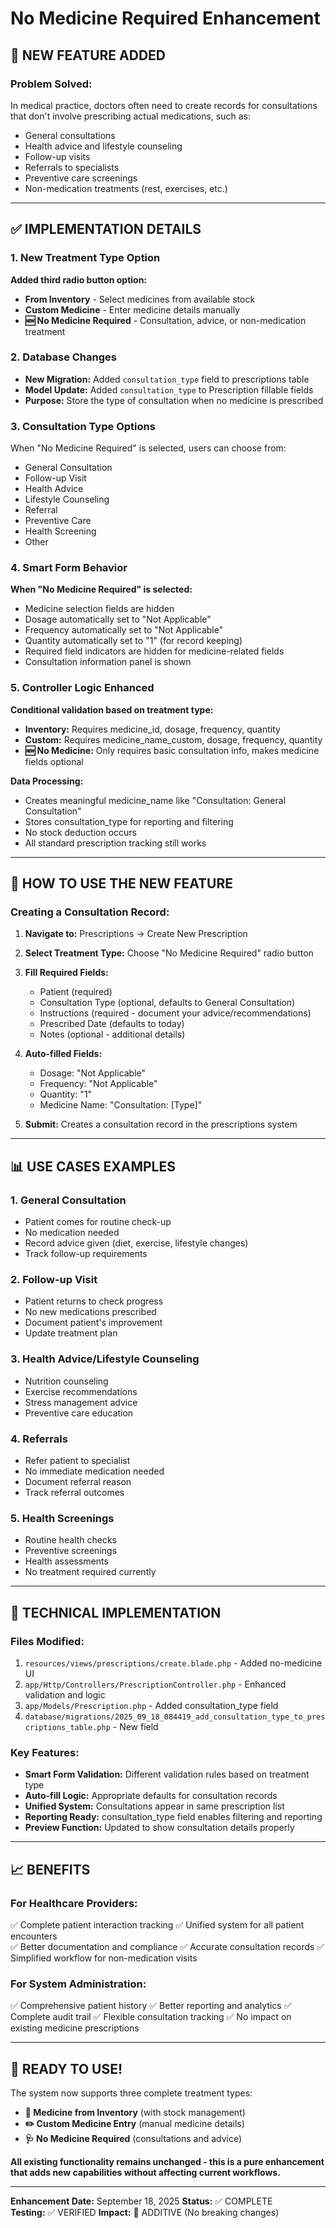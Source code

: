 # No Medicine Required Enhancement

## 🎯 **NEW FEATURE ADDED**

### **Problem Solved:**
In medical practice, doctors often need to create records for consultations that don't involve prescribing actual medications, such as:
- General consultations
- Health advice and lifestyle counseling  
- Follow-up visits
- Referrals to specialists
- Preventive care screenings
- Non-medication treatments (rest, exercises, etc.)

---

## ✅ **IMPLEMENTATION DETAILS**

### **1. New Treatment Type Option**
**Added third radio button option:**
- **From Inventory** - Select medicines from available stock
- **Custom Medicine** - Enter medicine details manually  
- **🆕 No Medicine Required** - Consultation, advice, or non-medication treatment

### **2. Database Changes**
- **New Migration:** Added `consultation_type` field to prescriptions table
- **Model Update:** Added `consultation_type` to Prescription fillable fields
- **Purpose:** Store the type of consultation when no medicine is prescribed

### **3. Consultation Type Options**
When "No Medicine Required" is selected, users can choose from:
- General Consultation
- Follow-up Visit
- Health Advice
- Lifestyle Counseling
- Referral
- Preventive Care
- Health Screening
- Other

### **4. Smart Form Behavior**
**When "No Medicine Required" is selected:**
- Medicine selection fields are hidden
- Dosage automatically set to "Not Applicable"
- Frequency automatically set to "Not Applicable" 
- Quantity automatically set to "1" (for record keeping)
- Required field indicators are hidden for medicine-related fields
- Consultation information panel is shown

### **5. Controller Logic Enhanced**
**Conditional validation based on treatment type:**
- **Inventory:** Requires medicine_id, dosage, frequency, quantity
- **Custom:** Requires medicine_name_custom, dosage, frequency, quantity
- **🆕 No Medicine:** Only requires basic consultation info, makes medicine fields optional

**Data Processing:**
- Creates meaningful medicine_name like "Consultation: General Consultation"
- Stores consultation_type for reporting and filtering
- No stock deduction occurs
- All standard prescription tracking still works

---

## 🎯 **HOW TO USE THE NEW FEATURE**

### **Creating a Consultation Record:**

1. **Navigate to:** Prescriptions → Create New Prescription

2. **Select Treatment Type:** Choose "No Medicine Required" radio button

3. **Fill Required Fields:**
   - Patient (required)
   - Consultation Type (optional, defaults to General Consultation)
   - Instructions (required - document your advice/recommendations)
   - Prescribed Date (defaults to today)
   - Notes (optional - additional details)

4. **Auto-filled Fields:**
   - Dosage: "Not Applicable"
   - Frequency: "Not Applicable"  
   - Quantity: "1"
   - Medicine Name: "Consultation: [Type]"

5. **Submit:** Creates a consultation record in the prescriptions system

---

## 📊 **USE CASES EXAMPLES**

### **1. General Consultation**
- Patient comes for routine check-up
- No medication needed
- Record advice given (diet, exercise, lifestyle changes)
- Track follow-up requirements

### **2. Follow-up Visit**  
- Patient returns to check progress
- No new medications prescribed
- Document patient's improvement
- Update treatment plan

### **3. Health Advice/Lifestyle Counseling**
- Nutrition counseling
- Exercise recommendations
- Stress management advice
- Preventive care education

### **4. Referrals**
- Refer patient to specialist
- No immediate medication needed
- Document referral reason
- Track referral outcomes

### **5. Health Screenings**
- Routine health checks
- Preventive screenings
- Health assessments
- No treatment required currently

---

## 🔧 **TECHNICAL IMPLEMENTATION**

### **Files Modified:**
1. `resources/views/prescriptions/create.blade.php` - Added no-medicine UI
2. `app/Http/Controllers/PrescriptionController.php` - Enhanced validation and logic
3. `app/Models/Prescription.php` - Added consultation_type field
4. `database/migrations/2025_09_18_084419_add_consultation_type_to_prescriptions_table.php` - New field

### **Key Features:**
- **Smart Form Validation:** Different validation rules based on treatment type
- **Auto-fill Logic:** Appropriate defaults for consultation records
- **Unified System:** Consultations appear in same prescription list
- **Reporting Ready:** consultation_type field enables filtering and reporting
- **Preview Function:** Updated to show consultation details properly

---

## 📈 **BENEFITS**

### **For Healthcare Providers:**
✅ Complete patient interaction tracking
✅ Unified system for all patient encounters  
✅ Better documentation and compliance
✅ Accurate consultation records
✅ Simplified workflow for non-medication visits

### **For System Administration:**
✅ Comprehensive patient history
✅ Better reporting and analytics
✅ Complete audit trail
✅ Flexible consultation tracking
✅ No impact on existing medicine prescriptions

---

## 🎉 **READY TO USE!**

The system now supports three complete treatment types:
- **💊 Medicine from Inventory** (with stock management)
- **✏️ Custom Medicine Entry** (manual medicine details)  
- **🩺 No Medicine Required** (consultations and advice)

**All existing functionality remains unchanged - this is a pure enhancement that adds new capabilities without affecting current workflows.**

---

**Enhancement Date:** September 18, 2025
**Status:** ✅ COMPLETE  
**Testing:** ✅ VERIFIED
**Impact:** 🔄 ADDITIVE (No breaking changes)